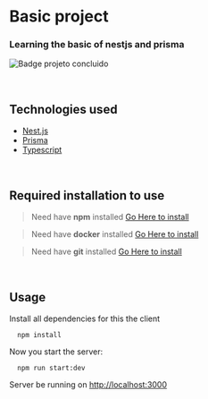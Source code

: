 # Basic project

### Learning the basic of nestjs and prisma

![Badge projeto concluido](https://img.shields.io/badge/Status-Projeto%20concluido-blue)

<br />

## Technologies used

- [Nest.js](https://nodejs.org/en/)
- [Prisma](https://www.prisma.io/)
- [Typescript](https://www.typescriptlang.org/)

<br />

## Required installation to use

> Need have **npm** installed [Go Here to install](https://nodejs.org/en/)

> Need have **docker** installed [Go Here to install](https://docs.docker.com/desktop/install/windows-install/)

> Need have **git** installed [Go Here to install](https://git-scm.com/downloads)

<br />

## Usage

Install all dependencies for this the client

```
  npm install
```

Now you start the server:

```
  npm run start:dev
```

Server be running on [http://localhost:3000](http://localhost:3000)
